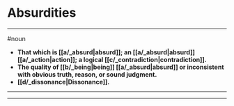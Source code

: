 # Absurdities
---
#noun
- **That which is [[a/_absurd|absurd]]; an [[a/_absurd|absurd]] [[a/_action|action]]; a logical [[c/_contradiction|contradiction]].**
- **The quality of [[b/_being|being]] [[a/_absurd|absurd]] or inconsistent with obvious truth, reason, or sound judgment.**
- **[[d/_dissonance|Dissonance]].**
---
---
